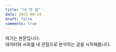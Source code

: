 ```yaml
---
title: "내 첫 글"
date: 2025-09-24
draft: false
comments: true
---
```


여기는 본문입니다.  
데이터와 사회를 내 관점으로 분석하는 글을 시작해봅니다.
